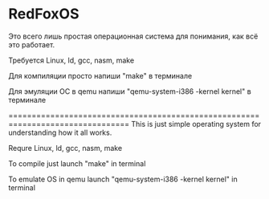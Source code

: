 # RedFoxOS
Это всего лишь простая операционная система для понимания, как всё это работает.

Требуется Linux, ld, gcc, nasm, make

Для компиляции просто напиши "make" в терминале

Для эмуляции ОС в qemu напиши "qemu-system-i386 -kernel kernel" в терминале

================================================================================
This is just simple operating system for understanding how it all works.

Requre Linux, ld, gcc, nasm, make

To compile just launch "make" in terminal

To emulate OS in qemu launch "qemu-system-i386 -kernel kernel" in terminal
